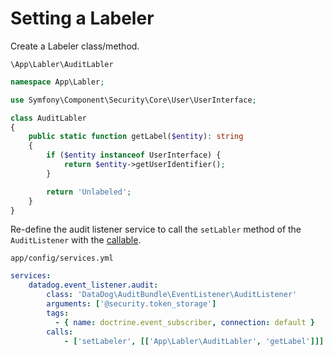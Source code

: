 # Setting a Labeler

Create a Labeler class/method.

`\App\Labler\AuditLabler`

```php
namespace App\Labler;

use Symfony\Component\Security\Core\User\UserInterface;

class AuditLabler
{
    public static function getLabel($entity): string
    {
        if ($entity instanceof UserInterface) {
            return $entity->getUserIdentifier();
        }

        return 'Unlabeled';
    }
}
```

Re-define the audit listener service to call the `setLabler` method of the `AuditListener` with the [callable](https://www.php.net/manual/en/language.types.callable.php).

`app/config/services.yml`

```yaml
services:
    datadog.event_listener.audit:
        class: 'DataDog\AuditBundle\EventListener\AuditListener'
        arguments: ['@security.token_storage']
        tags:
          - { name: doctrine.event_subscriber, connection: default }
        calls:
            - ['setLabeler', [['App\Labler\AuditLabler', 'getLabel']]]
```
